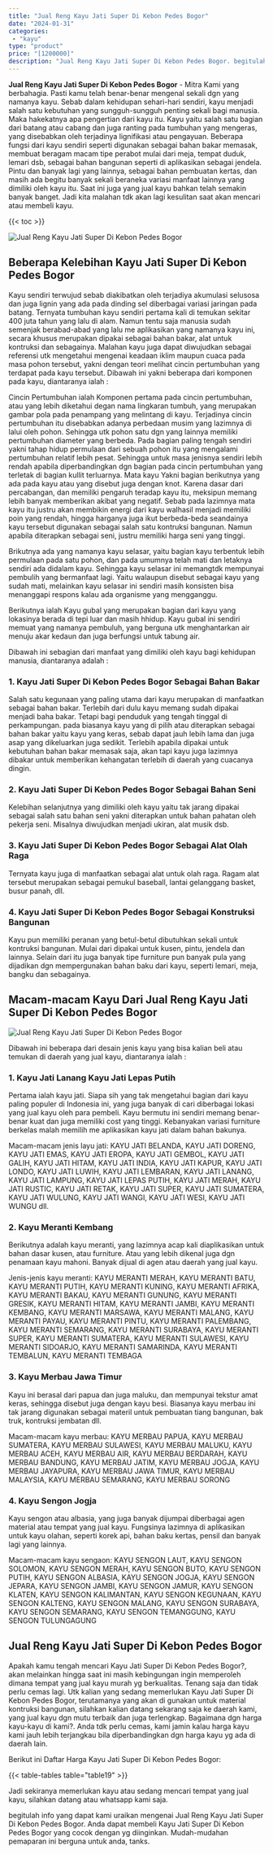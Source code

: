 ```yaml
---
title: "Jual Reng Kayu Jati Super Di Kebon Pedes Bogor"
date: "2024-01-31"
categories:
 - "kayu"
type: "product"
price: "[1200000]"
description: "Jual Reng Kayu Jati Super Di Kebon Pedes Bogor. begitulah info yang dapat kami uraikan mengenai Jual Reng Kayu Jati Super Di Kebon Pedes Bogor. Anda dapat me..."
---
```


**Jual Reng Kayu Jati Super Di Kebon Pedes Bogor** - Mitra Kami yang berbahagia. Pasti kamu telah benar-benar mengenal sekali dgn yang namanya kayu. Sebab dalam kehidupan sehari-hari sendiri, kayu menjadi salah satu kebutuhan yang sungguh-sungguh penting sekali bagi manusia. Maka hakekatnya apa pengertian dari kayu itu. Kayu yaitu salah satu bagian dari batang atau cabang dan juga ranting pada tumbuhan yang mengeras, yang disebabkan oleh terjadinya lignifikasi atau pengayuan. Beberapa fungsi dari kayu sendiri seperti digunakan sebagai bahan bakar memasak, membuat beragam macam tipe perabot mulai dari meja, tempat duduk, lemari dsb, sebagai bahan bangunan seperti di aplikasikan sebagai jendela. Pintu dan banyak lagi yang lainnya, sebagai bahan pembuatan kertas, dan masih ada begitu banyak sekali beraneka variasi manfaat lainnya yang dimiliki oleh kayu itu. Saat ini juga yang jual kayu bahkan telah semakin banyak banget. Jadi kita malahan tdk akan lagi kesulitan saat akan mencari atau membeli kayu.

{{< toc >}}

![Jual Reng Kayu Jati Super Di Kebon Pedes Bogor](/images/kayu/kayu23.jpg)

## Beberapa Kelebihan Kayu Jati Super Di Kebon Pedes Bogor

Kayu sendiri terwujud sebab diakibatkan oleh terjadiya akumulasi selusosa dan juga lignin yang ada pada dinding sel diberbagai variasi jaringan pada batang. Ternyata tumbuhan kayu sendiri pertama kali di temukan sekitar 400 juta tahun yang lalu di alam. Namun tentu saja manusia sudah semenjak berabad-abad yang lalu me aplikasikan yang namanya kayu ini, secara khusus merupakan dipakai sebagai bahan bakar, alat untuk kontruksi dan sebagainya. Malahan kayu juga dapat diwujudkan sebagai referensi utk mengetahui mengenai keadaan iklim maupun cuaca pada masa pohon tersebut, yakni dengan teori melihat cincin pertumbuhan yang terdapat pada kayu tersebut. Dibawah ini yakni beberapa dari komponen pada kayu, diantaranya ialah :

Cincin Pertumbuhan ialah Komponen pertama pada cincin pertumbuhan, atau yang lebih diketahui degan nama lingkaran tumbuh, yang merupakan gambar pola pada penampang yang melintang di kayu. Terjadinya cincin pertumbuhan itu disebabkan adanya perbedaan musim yang lazimnya di lalui oleh pohon. Sehingga utk pohon satu dgn yang lainnya memiliki pertumbuhan diameter yang berbeda. Pada bagian paling tengah sendiri yakni tahap hidup permulaan dari sebuah pohon itu yang mengalami pertumbuhan relatif lebih pesat. Sehingga untuk masa jenisnya sendiri lebih rendah apabila diperbandingkan dgn bagian pada cincin pertumbuhan yang terletak di bagian kullit terluarnya. Mata kayu Yakni bagian berikutnya yang ada pada kayu atau yang disebut juga dengan knot. Karena dasar dari percabangan, dan memiliki pengaruh teradap kayu itu, meksipun memang lebih banyak memberikan akibat yang negatif. Sebab pada lazimnya mata kayu itu justru akan membikin energi dari kayu walhasil menjadi memiliki poin yang rendah, hingga harganya juga ikut berbeda-beda seandainya kayu tersebut digunakan sebagai salah satu kontruksi bangunan. Namun apabila diterapkan sebagai seni, justru memiliki harga seni yang tinggi.

Brikutnya ada yang namanya kayu selasar, yaitu bagian kayu terbentuk lebih permulaan pada satu pohon, dan pada umumnya telah mati dan letaknya sendiri ada didalam kayu. Sehingga kayu selasar ini memangtdk mempunyai pembulih yang bermanfaat lagi. Yaitu walaupun disebut sebagai kayu yang sudah mati, melainkan kayu selasar ini sendiri masih konsisten bisa menanggapi respons kalau ada organisme yang mengganggu.

Berikutnya ialah Kayu gubal yang merupakan bagian dari kayu yang lokasinya berada di tepi luar dan masih hhidup. Kayu gubal ini sendiri memuat yang namanya pembuluh, yang berguna utk menghantarkan air menuju akar kedaun dan juga berfungsi untuk tabung air.

Dibawah ini sebagian dari manfaat yang dimiliki oleh kayu bagi kehidupan manusia, diantaranya adalah :

### 1\. Kayu Jati Super Di Kebon Pedes Bogor Sebagai Bahan Bakar

Salah satu kegunaan yang paling utama dari kayu merupakan di manfaatkan sebagai bahan bakar. Terlebih dari dulu kayu memang sudah dipakai menjadi baha bakar. Tetapi bagi penduduk yang tengah tinggal di perkampungan. pada biasanya kayu yang di pilih atau diterapkan sebagai bahan bakar yaitu kayu yang keras, sebab dapat jauh lebih lama dan juga asap yang dikeluarkan juga sedikit. Terlebih apabila dipakai untuk kebutuhan bahan bakar memasak saja, akan tapi kayu juga lazimnya dibakar untuk memberikan kehangatan terlebih di daerah yang cuacanya dingin.

### 2\. Kayu Jati Super Di Kebon Pedes Bogor Sebagai Bahan Seni

Kelebihan selanjutnya yang dimiliki oleh kayu yaitu tak jarang dipakai sebagai salah satu bahan seni yakni diterapkan untuk bahan pahatan oleh pekerja seni. Misalnya diwujudkan menjadi ukiran, alat musik dsb.

### 3\. Kayu Jati Super Di Kebon Pedes Bogor Sebagai Alat Olah Raga

Ternyata kayu juga di manfaatkan sebagai alat untuk olah raga. Ragam alat tersebut merupakan sebagai pemukul baseball, lantai gelanggang basket, busur panah, dll.

### 4\. Kayu Jati Super Di Kebon Pedes Bogor Sebagai Konstruksi Bangunan

Kayu pun memiliki peranan yang betul-betul dibutuhkan sekali untuk kontruksi bangunan. Mulai dari dipakai untuk kusen, pintu, jendela dan lainnya. Selain dari itu juga banyak tipe furniture pun banyak pula yang dijadikan dgn mempergunakan bahan baku dari kayu, seperti lemari, meja, bangku dan sebagainya.

## Macam-macam Kayu Dari Jual Reng Kayu Jati Super Di Kebon Pedes Bogor

![Jual Reng Kayu Jati Super Di Kebon Pedes Bogor](/images/kayu/kayu42.jpg)

Dibawah ini beberapa dari desain jenis kayu yang bisa kalian beli atau temukan di daerah yang jual kayu, diantaranya ialah :

### 1\. Kayu Jati Lanang Kayu Jati Lepas Putih

Pertama ialah kayu jati. Siapa sih yang tak mengetahui bagian dari kayu paling populer di Indonesia ini, yang juga banyak di cari diberbagai lokasi yang jual kayu oleh para pembeli. Kayu bermutu ini sendiri memang benar-benar kuat dan juga memiliki cost yang tinggi. Kebanyakan variasi furniture berkelas malah memilih me aplikasikan kayu jati dalam bahan bakunya.

Macam-macam jenis layu jati: KAYU JATI BELANDA, KAYU JATI DORENG, KAYU JATI EMAS, KAYU JATI EROPA, KAYU JATI GEMBOL, KAYU JATI GALIH, KAYU JATI HITAM, KAYU JATI INDIA, KAYU JATI KAPUR, KAYU JATI LONDO, KAYU JATI LUWIH, KAYU JATI LEMBARAN, KAYU JATI LANANG, KAYU JATI LAMPUNG, KAYU JATI LEPAS PUTIH, KAYU JATI MERAH, KAYU JATI RUSTIC, KAYU JATI RETAK, KAYU JATI SUPER, KAYU JATI SUMATERA, KAYU JATI WULUNG, KAYU JATI WANGI, KAYU JATI WESI, KAYU JATI WUNGU dll.

### 2\. Kayu Meranti Kembang

Berikutnya adalah kayu meranti, yang lazimnya acap kali diaplikasikan untuk bahan dasar kusen, atau furniture. Atau yang lebih dikenal juga dgn penamaan kayu mahoni. Banyak dijual di agen atau daerah yang jual kayu.

Jenis-jenis kayu meranti: KAYU MERANTI MERAH, KAYU MERANTI BATU, KAYU MERANTI PUTIH, KAYU MERANTI KUNING, KAYU MERANTI AFRIKA, KAYU MERANTI BAKAU, KAYU MERANTI GUNUNG, KAYU MERANTI GRESIK, KAYU MERANTI HITAM, KAYU MERANTI JAMBI, KAYU MERANTI KEMBANG, KAYU MERANTI MARSAWA, KAYU MERANTI MALANG, KAYU MERANTI PAYAU, KAYU MERANTI PINTU, KAYU MERANTI PALEMBANG, KAYU MERANTI SEMARANG, KAYU MERANTI SURABAYA, KAYU MERANTI SUPER, KAYU MERANTI SUMATERA, KAYU MERANTI SULAWESI, KAYU MERANTI SIDOARJO, KAYU MERANTI SAMARINDA, KAYU MERANTI TEMBALUN, KAYU MERANTI TEMBAGA

### 3\. Kayu Merbau Jawa Timur

Kayu ini berasal dari papua dan juga maluku, dan mempunyai tekstur amat keras, sehingga disebut juga dengan kayu besi. Biasanya kayu merbau ini tak jarang digunakan sebagai materil untuk pembuatan tiang bangunan, bak truk, kontruksi jembatan dll.

Macam-macam kayu merbau: KAYU MERBAU PAPUA, KAYU MERBAU SUMATERA, KAYU MERBAU SULAWESI, KAYU MERBAU MALUKU, KAYU MERBAU ACEH, KAYU MERBAU AIR, KAYU MERBAU BERDARAH, KAYU MERBAU BANDUNG, KAYU MERBAU JATIM, KAYU MERBAU JOGJA, KAYU MERBAU JAYAPURA, KAYU MERBAU JAWA TIMUR, KAYU MERBAU MALAYSIA, KAYU MERBAU SEMARANG, KAYU MERBAU SORONG

### 4\. Kayu Sengon Jogja

Kayu sengon atau albasia, yang juga banyak dijumpai diberbagai agen material atau tempat yang jual kayu. Fungsinya lazimnya di aplikasikan untuk kayu olahan, seperti korek api, bahan baku kertas, pensil dan banyak lagi yang lainnya.

Macam-macam kayu sengaon: KAYU SENGON LAUT, KAYU SENGON SOLOMON, KAYU SENGON MERAH, KAYU SENGON BUTO, KAYU SENGON PUTIH, KAYU SENGON ALBASIA, KAYU SENGON JOGJA, KAYU SENGON JEPARA, KAYU SENGON JAMBI, KAYU SENGON JAMUR, KAYU SENGON KLATEN, KAYU SENGON KALIMANTAN, KAYU SENGON KEGUNAAN, KAYU SENGON KALTENG, KAYU SENGON MALANG, KAYU SENGON SURABAYA, KAYU SENGON SEMARANG, KAYU SENGON TEMANGGUNG, KAYU SENGON TULUNGAGUNG

## Jual Reng Kayu Jati Super Di Kebon Pedes Bogor

Apakah kamu tengah mencari Kayu Jati Super Di Kebon Pedes Bogor?, akan melainkan hingga saat ini masih kebingungan ingin memperoleh dimana tempat yang jual kayu murah yg berkualitas. Tenang saja dan tidak perlu cemas lagi. Utk kalian yang sedang memerlukan Kayu Jati Super Di Kebon Pedes Bogor, terutamanya yang akan di gunakan untuk material kontruksi bangunan, silahkan kalian datang sekarang saja ke daerah kami, yang jual kayu dgn mutu terbaik dan juga terlengkap. Bagaimana dgn harga kayu-kayu di kami?. Anda tdk perlu cemas, kami jamin kalau harga kayu kami jauh lebih terjangkau bila diperbandingkan dgn harga kayu yg ada di daerah lain.

Berikut ini Daftar Harga Kayu Jati Super Di Kebon Pedes Bogor:

{{< table-tables table="table19" >}}

Jadi sekiranya memerlukan kayu atau sedang mencari tempat yang jual kayu, silahkan datang atau whatsapp kami saja.

begitulah info yang dapat kami uraikan mengenai Jual Reng Kayu Jati Super Di Kebon Pedes Bogor. Anda dapat membeli Kayu Jati Super Di Kebon Pedes Bogor yang cocok dengan yg diinginkan. Mudah-mudahan pemaparan ini berguna untuk anda, tanks.
